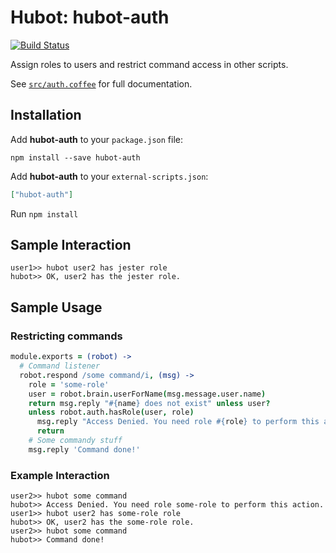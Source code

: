 # Hubot: hubot-auth

[![Build Status](https://travis-ci.org/hubot-scripts/hubot-auth.svg?branch=master)](https://travis-ci.org/hubot-scripts/hubot-auth)

Assign roles to users and restrict command access in other scripts.

See [`src/auth.coffee`](src/auth.coffee) for full documentation.

## Installation

Add **hubot-auth** to your `package.json` file:

```
npm install --save hubot-auth
```

Add **hubot-auth** to your `external-scripts.json`:

```json
["hubot-auth"]
```

Run `npm install`

## Sample Interaction

```
user1>> hubot user2 has jester role
hubot>> OK, user2 has the jester role.
```

## Sample Usage
### Restricting commands
```coffee
module.exports = (robot) ->
  # Command listener
  robot.respond /some command/i, (msg) ->
    role = 'some-role'
    user = robot.brain.userForName(msg.message.user.name)
    return msg.reply "#{name} does not exist" unless user?
    unless robot.auth.hasRole(user, role)
      msg.reply "Access Denied. You need role #{role} to perform this action."
      return
    # Some commandy stuff
    msg.reply 'Command done!'
```
### Example Interaction
```
user2>> hubot some command
hubot>> Access Denied. You need role some-role to perform this action.
user1>> hubot user2 has some-role role
hubot>> OK, user2 has the some-role role.
user2>> hubot some command
hubot>> Command done!
```
